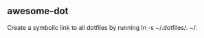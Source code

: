 ## awesome-dot

Create a symbolic link to all dotfiles by running
ln -s ~/.dotfiles/.<file> ~/.<file>
